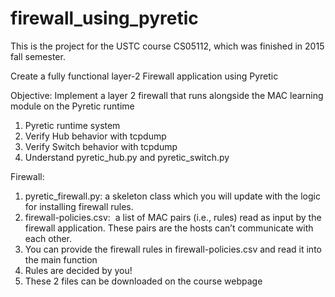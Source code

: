 # firewall_using_pyretic
This is the project for the USTC course CS05112, which was finished in 2015 fall semester.

Create a fully functional layer-2 Firewall application using Pyretic

Objective:
Implement a layer 2 firewall that runs alongside the MAC learning module on the Pyretic runtime

1. Pyretic runtime system
2. Verify Hub behavior with tcpdump
3. Verify Switch behavior with tcpdump
4. Understand pyretic_hub.py and pyretic_switch.py

Firewall:
1. pyretic_firewall.py: a skeleton class which you will update with the logic for installing firewall rules.
2. firewall-policies.csv:  a list of MAC pairs (i.e., rules) read as input by the firewall application. These pairs are the hosts can’t communicate with each other.
3. You can provide the firewall rules in firewall-policies.csv  and read it into the main function
4. Rules are decided by you!
5. These 2 files can be downloaded on the course webpage

